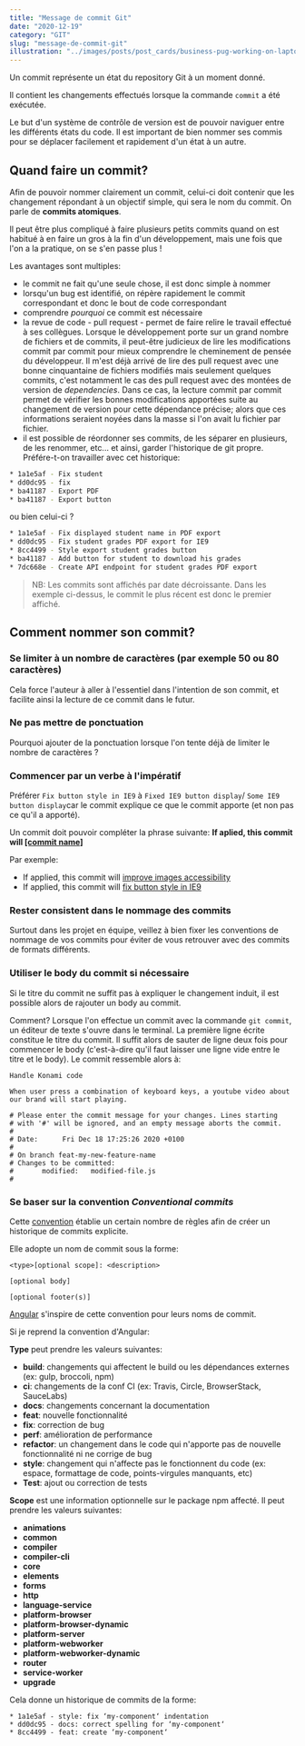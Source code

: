 ```yaml
---
title: "Message de commit Git"
date: "2020-12-19"
category: "GIT"
slug: "message-de-commit-git"
illustration: "../images/posts/post_cards/business-pug-working-on-laptop.jpg"
---
```


Un commit représente un état du repository Git à un moment donné.

Il contient les changements effectués lorsque la commande `commit` a été exécutée.

Le but d'un système de contrôle de version est de pouvoir naviguer entre les différents états du code. Il est important de bien nommer ses commis pour se déplacer facilement et rapidement d'un état à un autre.



## Quand faire un commit?

Afin de pouvoir nommer clairement un commit, celui-ci doit contenir que les changement répondant à un objectif simple, qui sera le nom du commit. On parle de **commits atomiques**.

Il peut être plus compliqué à faire plusieurs petits commits quand on est habitué à en faire un gros à la fin d'un développement, mais une fois que l'on a la pratique, on se s'en passe plus !

Les avantages sont multiples:

- le commit ne fait qu'une seule chose, il est donc simple à nommer
- lorsqu'un bug est identifié, on répère rapidement le commit correspondant et donc le bout de code correspondant
- comprendre *pourquoi* ce commit est nécessaire
- la revue de code - pull request - permet de faire relire le travail effectué à ses collègues. Lorsque le développement porte sur un grand nombre de fichiers et de commits, il peut-être judicieux de lire les modifications commit par commit pour mieux comprendre le cheminement de pensée du développeur. Il m'est déjà arrivé de lire des pull request avec une bonne cinquantaine de fichiers modifiés mais seulement quelques commits, c'est notamment le cas des pull request avec des montées de version de *dependencies*. Dans ce cas, la lecture commit par commit permet de vérifier les bonnes modifications apportées suite au changement de version pour cette dépendance précise; alors que ces informations seraient noyées dans la masse si l'on avait lu fichier par fichier.
- il est possible de réordonner ses commits, de les séparer en plusieurs, de les renommer, etc... et ainsi, garder l'historique de git propre. Préfére-t-on travailler avec cet historique:

```bash
* 1a1e5af - Fix student
* dd0dc95 - fix
* ba41187 - Export PDF
* ba41187 - Export button
```

ou bien celui-ci ?

```bash
* 1a1e5af - Fix displayed student name in PDF export
* dd0dc95 - Fix student grades PDF export for IE9
* 8cc4499 - Style export student grades button
* ba41187 - Add button for student to download his grades
* 7dc668e - Create API endpoint for student grades PDF export
```

> NB: Les commits sont affichés par date décroissante. Dans les exemple ci-dessus, le commit le plus récent est donc le premier affiché.



## Comment nommer son commit?

### Se limiter à un nombre de caractères (par exemple 50 ou 80 caractères)

Cela force l'auteur à aller à l'essentiel dans l'intention de son commit, et facilite ainsi la lecture de ce commit dans le futur.

### Ne pas mettre de ponctuation

Pourquoi ajouter de la ponctuation lorsque l'on tente déjà de limiter le nombre de caractères ?

### Commencer par un verbe à l'impératif

Préférer `Fix button style in IE9` à `Fixed IE9 button display`/ `Some IE9 button display`car le commit explique ce que le commit apporte (et non pas ce qu'il a apporté).

Un commit doit pouvoir compléter la phrase suivante:  **If aplied, this commit will <u>[commit name]</u>**

Par exemple:

- If applied, this commit will <u>improve images accessibility</u>
- If applied, this commit will <u>fix button style in IE9</u>

### Rester consistent dans le nommage des commits

Surtout dans les projet en équipe, veillez à bien fixer les conventions de nommage de vos commits pour éviter de vous retrouver avec des commits de formats différents.

### Utiliser le body du commit si nécessaire

Si le titre du commit ne suffit pas à expliquer le changement induit, il est possible alors de rajouter un body au commit.

Comment? Lorsque l'on effectue un commit avec la commande `git commit`, un éditeur de texte s'ouvre dans le terminal. La première ligne écrite constitue le titre du commit. Il suffit alors de sauter de ligne deux fois pour commencer le body (c'est-à-dire qu'il faut laisser une ligne vide entre le titre et le body). Le commit ressemble alors à:

```
Handle Konami code

When user press a combination of keyboard keys, a youtube video about our brand will start playing.
  
# Please enter the commit message for your changes. Lines starting
# with '#' will be ignored, and an empty message aborts the commit.
#
# Date:      Fri Dec 18 17:25:26 2020 +0100
#
# On branch feat-my-new-feature-name
# Changes to be committed:
#       modified:   modified-file.js
#

```

### Se baser sur la convention *Conventional commits*

Cette [convention](https://www.conventionalcommits.org/en/v1.0.0/) établie un certain nombre de règles afin de créer un historique de commits explicite.

Elle adopte un nom de commit sous la forme:

```
<type>[optional scope]: <description>

[optional body]

[optional footer(s)]
```

[Angular](https://github.com/angular/angular/blob/22b96b9/CONTRIBUTING.md#-commit-message-guidelines) s'inspire de cette convention pour leurs noms de commit. 



Si je reprend la convention d'Angular:

**Type** peut prendre les valeurs suivantes:

- **build**: changements qui affectent le build ou les dépendances externes (ex: gulp, broccoli, npm)
- **ci**: changements de la conf CI (ex: Travis, Circle, BrowserStack, SauceLabs)
- **docs**: changements concernant la documentation
- **feat**: nouvelle fonctionnalité
- **fix**: correction de bug
- **perf**: amélioration de performance
- **refactor**: un changement dans le code qui n'apporte pas de nouvelle fonctionnalité ni ne corrige de bug
- **style**: changement qui n'affecte pas le fonctionnent du code (ex: espace, formattage de code, points-virgules manquants, etc)
- **Test**: ajout ou correction de tests

**Scope** est une information optionnelle sur le package npm affecté. Il peut prendre les valeurs suivantes:

- **animations**
- **common**
- **compiler**
- **compiler-cli**
- **core**
- **elements**
- **forms**
- **http**
- **language-service**
- **platform-browser**
- **platform-browser-dynamic**
- **platform-server**
- **platform-webworker**
- **platform-webworker-dynamic**
- **router**
- **service-worker**
- **upgrade**



Cela donne un historique de commits de la forme:

```
* 1a1e5af - style: fix ‘my-component‘ indentation
* dd0dc95 - docs: correct spelling for ‘my-component‘
* 8cc4499 - feat: create ‘my-component‘
```

